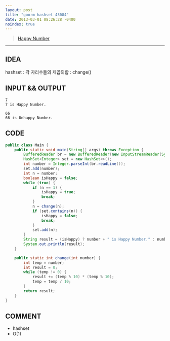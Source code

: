 ```yaml
---
layout: post
title: "goorm hashset 43084"
date: 2013-03-01 08:26:28 -0400
noindex: true
---
```


> [Happy Number](https://level.goorm.io/exam/43084/happy-number/quiz/1)

---

## IDEA
hashset
: 각 자리수들의 제곱의합 : change()

## INPUT && OUTPUT
```
7
7 is Happy Number.

66
66 is Unhappy Number.
```

## CODE
```java
public class Main {
	public static void main(String[] args) throws Exception {
		BufferedReader br = new BufferedReader(new InputStreamReader(System.in));
		HashSet<Integer> set = new HashSet<>();
		int number = Integer.parseInt(br.readLine());
		set.add(number);
		int n = number;
		boolean isHappy = false;
		while (true) {
			if (n == 1) {
				isHappy = true;
				break;
			}
			n = change(n);
			if (set.contains(n)) {
				isHappy = false;
				break;
			}
			set.add(n);
		}
		String result = (isHappy) ? number + " is Happy Number." : number + " is Unhappy Number.";
		System.out.println(result);
	}

	public static int change(int number) {
		int temp = number;
		int result = 0;
		while (temp != 0) {
			result += (temp % 10) * (temp % 10);
			temp = temp / 10;
		}
		return result;
	}
}
```

## COMMENT
* hashset
* O(1)

[GO leetcode]: https://www.programcreek.com/2014/04/leetcode-happy-number-java/
